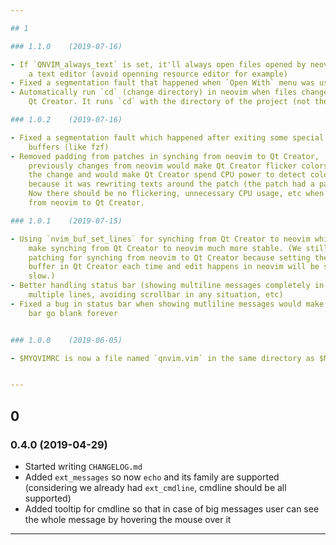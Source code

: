 ```yaml
---

## 1

### 1.1.0    (2019-07-16)

- If `QNVIM_always_text` is set, it'll always open files opened by neovim with
    a text editor (avoid openning resource editor for example)
- Fixed a segmentation fault that happened when `Open With` menu was used
- Automatically run `cd` (change directory) in neovim when files changes in
    Qt Creator. It runs `cd` with the directory of the project (not the file).

### 1.0.2    (2019-07-16)

- Fixed a segmentation fault which happened after exiting some special terminal
    buffers (like fzf)
- Removed padding from patches in synching from neovim to Qt Creator,
    previously changes from neovim would make Qt Creator flicker colors around
    the change and would make Qt Creator spend CPU power to detect colors
    because it was rewriting texts around the patch (the patch had a padding).
    Now there should be no flickering, unnecessary CPU usage, etc when syncing
    from neovim to Qt Creator.

### 1.0.1    (2019-07-15)

- Using `nvim_buf_set_lines` for synching from Qt Creator to neovim which should
    make synching from Qt Creator to neovim much more stable. (We still need
    patching for synching from neovim to Qt Creator because setting the whole
    buffer in Qt Creator each time and edit happens in neovim will be super
    slow.)
- Better handling status bar (showing multiline messages completely in
    multiple lines, avoiding scrollbar in any situation, etc)
- Fixed a bug in status bar when showing mutliline messages would make status
    bar go blank forever


### 1.0.0    (2019-06-05)

- $MYQVIMRC is now a file named `qnvim.vim` in the same directory as $MYVIMRC


---
```


## 0

### 0.4.0    (2019-04-29)

- Started writing `CHANGELOG.md`
- Added `ext_messages` so now `echo` and its family are supported (considering
    we already had `ext_cmdline`, cmdline should be all supported)
- Added tooltip for cmdline so that in case of big messages user can see the
    whole message by hovering the mouse over it


---
